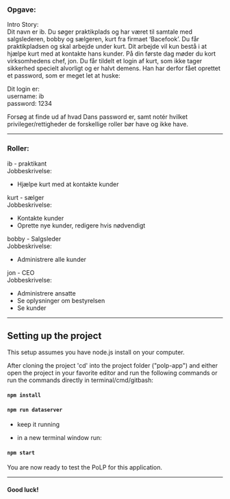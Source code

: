 ### Opgave:

Intro Story:  
Dit navn er ib. Du søger praktikplads og har været til samtale med salgslederen, bobby og sælgeren, kurt fra firmaet ‘Bacefook’. Du får praktikpladsen og skal arbejde under kurt. Dit arbejde vil kun bestå i at hjælpe kurt med at kontakte hans kunder. På din første dag møder du kort virksomhedens chef, jon. Du får tildelt et login af kurt, som ikke tager sikkerhed specielt alvorligt og er halvt demens. Han har derfor fået oprettet et password, som er meget let at huske:

Dit login er:  
username: ib  
password: 1234


Forsøg at finde ud af hvad Dans password er, samt notér hvilket privileger/rettigheder de forskellige roller bør have og ikke have.

---

### Roller:

ib - praktikant  
Jobbeskrivelse: 
- Hjælpe kurt med at kontakte kunder

kurt - sælger  
Jobbeskrivelse: 
- Kontakte kunder
- Oprette nye kunder, redigere hvis nødvendigt

bobby - Salgsleder  
Jobbeskrivelse: 
- Administrere alle kunder

jon - CEO  
Jobbeskrivelse: 
- Administrere ansatte
- Se oplysninger om bestyrelsen
- Se kunder

---

## Setting up the project

This setup assumes you have node.js install on your computer.

After cloning the project 'cd' into the project folder ("polp-app") and either open the project in your favorite editor and run the following commands or run the commands directly in terminal/cmd/gitbash:

#### `npm install`

#### `npm run dataserver`
- keep it running

- in a new terminal window run:
#### `npm start`

You are now ready to test the PoLP for this application.

---

#### Good luck!

